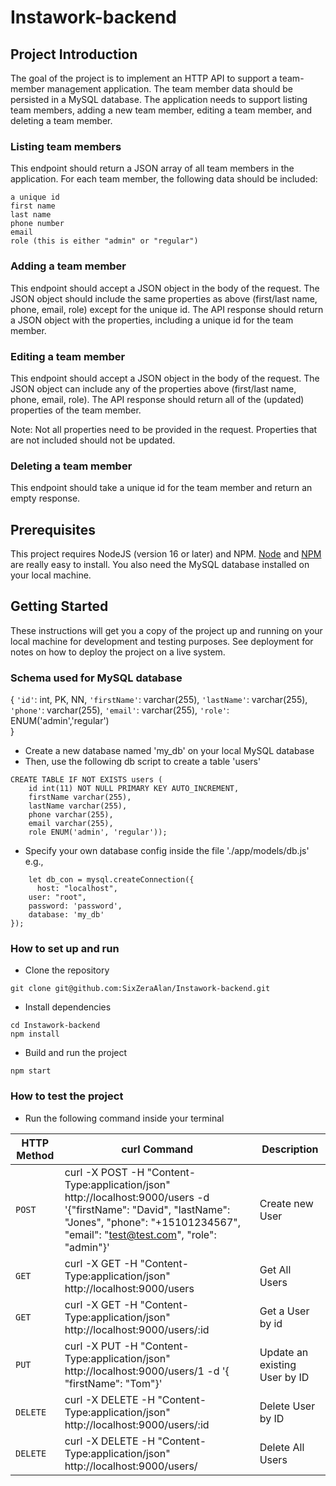 # Instawork-backend

## Project Introduction

The goal of the project is to implement an HTTP API to support a team-member management application. The team member data should be persisted in a MySQL database. The application needs to support listing team members, adding a new team member, editing a team member, and deleting a team member.

### Listing team members
This endpoint should return a JSON array of all team members in the application. For each team member, the following data should be included:

```
a unique id
first name
last name
phone number
email
role (this is either "admin" or "regular")
```

### Adding a team member

This endpoint should accept a JSON object in the body of the request. The JSON object should include the same properties as above (first/last name, phone, email, role) except for the unique id. The API response should return a JSON object with the properties, including a unique id for the team member.


### Editing a team member

This endpoint should accept a JSON object in the body of the request. The JSON object can include any of the properties above (first/last name, phone, email, role). The API response should return all of the (updated) properties of the team member.


Note: Not all properties need to be provided in the request. Properties that are not included should not be updated.

### Deleting a team member

This endpoint should take a unique id for the team member and return an empty response.


## Prerequisites

This project requires NodeJS (version 16 or later) and NPM.
[Node](http://nodejs.org/) and [NPM](https://npmjs.org/) are really easy to install. You also need the MySQL database installed on your local machine.

## Getting Started

These instructions will get you a copy of the project up and running on your local machine for development and testing purposes. See deployment for notes on how to deploy the project on a live system.

###  Schema used for MySQL database

{
  `'id'`: int, PK, NN, 
  `'firstName'`: varchar(255), 
  `'lastName'`: varchar(255), 
  `'phone'`: varchar(255), 
  `'email'`: varchar(255), 
  `'role'`: ENUM('admin','regular')  
}

- Create a new database named 'my_db' on your local MySQL database
- Then, use the following db script to create a table 'users'
```
CREATE TABLE IF NOT EXISTS users (
    id int(11) NOT NULL PRIMARY KEY AUTO_INCREMENT,
    firstName varchar(255),
    lastName varchar(255),
    phone varchar(255),
    email varchar(255),
    role ENUM('admin', 'regular'));
```
- Specify your own database config inside the file './app/models/db.js'  
e.g.,
```
	let db_con = mysql.createConnection({
	  host: "localhost",  
    user: "root",  
    password: 'password',  
    database: 'my_db'  
});
```
###  How to set up and run

- Clone the repository
```
git clone git@github.com:SixZeraAlan/Instawork-backend.git
```

- Install dependencies
```
cd Instawork-backend
npm install
```

- Build and run the project
```
npm start
```

### How to test the project

- Run the following command inside your terminal

|HTTP Method|curl Command|Description|
|---|---|---|
|`POST`|curl -X POST -H "Content-Type:application/json" http://localhost:9000/users -d '{"firstName": "David", "lastName": "Jones", "phone": "+15101234567", "email": "test@test.com", "role": "admin"}' | Create new User |
|`GET`|curl -X GET -H "Content-Type:application/json" http://localhost:9000/users | Get All Users |
|`GET`|curl -X GET -H "Content-Type:application/json" http://localhost:9000/users/:id | Get a User by id |
|`PUT`|curl -X PUT -H "Content-Type:application/json" http://localhost:9000/users/1 -d '{ "firstName": "Tom"}' | Update an existing User by ID |
|`DELETE`|curl -X DELETE -H "Content-Type:application/json" http://localhost:9000/users/:id | Delete User by ID |
|`DELETE`|curl -X DELETE -H "Content-Type:application/json" http://localhost:9000/users/ | Delete All Users |


